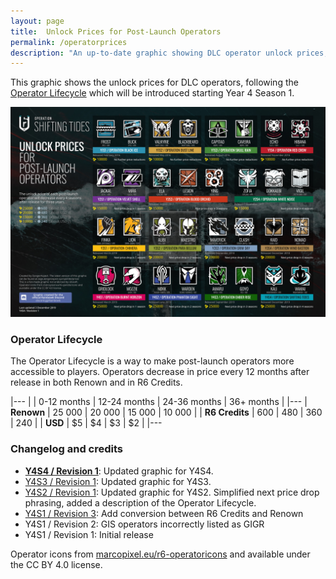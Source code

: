 ```yaml
---
layout: page
title:  Unlock Prices for Post-Launch Operators
permalink: /operatorprices
description: "An up-to-date graphic showing DLC operator unlock prices, effective Year 4 Season 1."
---
```


This graphic shows the unlock prices for DLC operators, following the [Operator Lifecycle](#operator-lifecycle) which will be introduced starting Year 4 Season 1.

[![Graphics on DLC Operator Unlock Prices](/assets/images/operator-prices/OperatorPricesY4S4.jpg)](/assets/images/operator-prices/OperatorPricesY4S4.jpg)

### Operator Lifecycle

The Operator Lifecycle is a way to make post-launch operators more accessible to players. Operators decrease in price every 12 months after release in both Renown and in R6 Credits. 

|---
|                | 0-12 months | 12-24 months | 24-36 months | 36+ months |
|---
| **Renown**     | 25 000      | 20 000       | 15 000       | 10 000     |
| **R6 Credits** | 600         | 480          | 360          | 240        |
| **USD**        | $5          | $4           | $3           | $2         |
|---

### Changelog and credits

* **[Y4S4 / Revision 1](/assets/images/operator-prices/OperatorPricesY4S4.jpg)**: Updated graphic for Y4S4. 
* [Y4S3 / Revision 1](/assets/images/operator-prices/OperatorPricesY4S3.jpg): Updated graphic for Y4S3. 
* [Y4S2 / Revision 1](assets/images/operator-prices/OperatorPricesY4S2.png): Updated graphic for Y4S2. Simplified next price drop phrasing, added a description of the Operator Lifecycle. 
* [Y4S1 / Revision 3](assets/images/operator-prices/OperatorPricesY4S1.png): Add conversion between R6 Credits and Renown
* Y4S1 / Revision 2: GIS operators incorrectly listed as GIGR
* Y4S1 / Revision 1: Initial release

Operator icons from [marcopixel.eu/r6-operatoricons](https://marcopixel.eu/r6-operatoricons/) and available under the CC BY 4.0 license.

